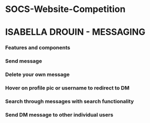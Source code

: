# SOCS-Website-Competition


# ISABELLA DROUIN - MESSAGING
### Features and components
### Send message
### Delete your own message
### Hover on profile pic or username to redirect to DM
### Search through messages with search functionality
### Send DM message to other individual users
